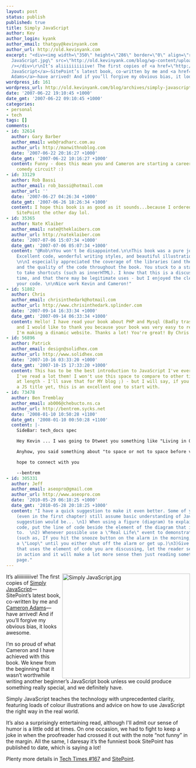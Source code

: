 ```yaml
---
layout: post
status: publish
published: true
title: Simply JavaScript
author: Kev
author_login: kyank
author_email: thatguy@kevinyank.com
author_url: http://old.kevinyank.com
excerpt: "<div><img width=\"350\" height=\"286\" border=\"0\" align=\"right\" alt=\"Simply
  JavaScript.jpg\" src=\"http://old.kevinyank.com/blog/wp-content/uploads/2007/06//Simply%20JavaScript.jpg\"
  /></div>\r\nIt’s aliiiiiiiiiive! The first copies of <a href=\"http://www.sitepoint.com/launch/cf0b72\">Simply
  JavaScript</a>—SitePoint’s latest book, co-written by me and <a href=\"http://themaninblue.com/\">Cameron
  Adams</a>—have arrived! And if you’ll forgive my obvious bias, it looks awesome.\r\n\r\n"
wordpress_id: 161
wordpress_url: http://old.kevinyank.com/blog/archives/simply-javascript
date: '2007-06-22 19:10:45 +1000'
date_gmt: '2007-06-22 09:10:45 +1000'
categories:
- personal
- tech
tags: []
comments:
- id: 32614
  author: Gary Barber
  author_email: web@radharc.com.au
  author_url: http://manwithnoblog.com
  date: '2007-06-22 20:16:27 +1000'
  date_gmt: '2007-06-22 10:16:27 +1000'
  content: Funny - does this mean you and Cameron are starting a career on the Melbourne
    comedy circuit? :)
- id: 33129
  author: Rob Bassi
  author_email: rob_bassi@hotmail.com
  author_url: ''
  date: '2007-06-27 04:26:34 +1000'
  date_gmt: '2007-06-26 18:26:34 +1000'
  content: I hope this book is as good as it sounds...because I ordered a copy from
    SitePoint the other day lol.
- id: 35365
  author: Nate Klaiber
  author_email: nate@theklaibers.com
  author_url: http://nateklaiber.com
  date: '2007-07-06 15:07:34 +1000'
  date_gmt: '2007-07-06 05:07:34 +1000'
  content: "@Rob\nYou won't be disappointed.\n\nThis book was a pure joy to read.
    Excellent code, wonderful writing styles, and beautiful illustrations to boot.
    \n\nI especially appreciated the coverage of the libraries (and their shortcomings)
    and the quality of the code throughout the book. You stuck to a standard and refused
    to take shortcuts (such as innerHTML). I know that this is a discussion for another
    time, and that there may be legitimate uses - but I enjoyed the cleanliness of
    your code. \n\nNice work Kevin and Cameron!"
- id: 51802
  author: Chris
  author_email: chrisinthedark@hotmail.com
  author_url: http://www.chrisinthedark.splinder.com
  date: '2007-09-14 16:33:34 +1000'
  date_gmt: '2007-09-14 06:33:34 +1000'
  content: Hello! I have read your book about PHP and Mysql (Badly traslated in Italian)
    and I would like to thank you because your book was very easy to read and now
    I'm making a dinamic website. Thanks a lot! You're great! By Chris from Tuscany!
- id: 56896
  author: Patrick
  author_email: design@solidhex.com
  author_url: http://www.solidhex.com
  date: '2007-10-16 03:33:20 +1000'
  date_gmt: '2007-10-15 17:33:20 +1000'
  content: This has to be the best introduction to JavaScript I've ever read - and
    I've read a lot them! I won't use this space to compare to other titles are expound
    at length - I'll save that for MY blog ;) - but I will say, if you have not read
    a JS title yet, this is an excellent one to start with.
- id: 73478
  author: Ben Tremblay
  author_email: ab006@chebucto.ns.ca
  author_url: http://bentrem.sycks.net
  date: '2008-01-10 10:50:28 +1100'
  date_gmt: '2008-01-10 00:50:28 +1100'
  content: |-
    SideBar: tech_docs spec

    Hey Kevin ... I was going to Dtweet you something like "Living in Oz, working for SitePoint; gotta luv being Canadian! *grin*" but couldn't ... you aren't following me ... HeyHo.

    Anyhow, you said something about "to space or not to space before version number" and I was wondering if you're assembling a spec. I had to do one ... I mean a real one ... I mean a MIL-SPEC avionics R&amp;D one ... and would love to hoe in on something for this day and age.

    hope to connect with you

    --bentrem
- id: 305331
  author: Jeff
  author_email: aseopro@gmail.com
  author_url: http://www.aseopro.com
  date: '2010-05-29 06:18:25 +1000'
  date_gmt: '2010-05-28 20:18:25 +1000'
  content: "I have a quick suggestion to make it even better. Some of your examples
    (even in the first chapter) still assume basic understanding of Javascript. My
    suggestion would be... \n1) When using a figure (diagram) to explain a piece of
    code, put the line of code beside the element of the diagram that it pertains
    to.  \n2) Whenever possible use a \"Real Life\" event to demonstrate the code.
    (such as, If you hit the snooze button on the alarm in the morning, you are creating
    a \"Loop\" until you either shut off the alarm or get up.)\n3)Give a website location
    that uses the element of code you are discussing, let the reader see the code
    in action and it will make a lot more sense then just reading something on the
    page."
---
```

<div><img width="350" height="286" border="0" align="right" alt="Simply JavaScript.jpg" src="http://old.kevinyank.com/blog/wp-content/uploads/2007/06//Simply%20JavaScript.jpg" /></div>
<p>It’s aliiiiiiiiiive! The first copies of <a href="http://www.sitepoint.com/launch/cf0b72">Simply JavaScript</a>—SitePoint’s latest book, co-written by me and <a href="http://themaninblue.com/">Cameron Adams</a>—have arrived! And if you’ll forgive my obvious bias, it looks awesome.</p>
<p><a id="more"></a><a id="more-161"></a>I’m so proud of what Cameron and I have achieved with this book. We knew from the beginning that it wasn’t worthwhile writing another beginner’s JavaScript book unless we could produce something really special, and we definitely have.</p>
<p>Simply JavaScript teaches the technology with unprecedented clarity, featuring loads of colour illustrations and advice on how to use JavaScript the right way in the real world.</p>
<p>It’s also a surprisingly entertaining read, although I'll admit our sense of humor is a little odd at times. On one occasion, we had to fight to keep a joke in when the proofreader had crossed it out with the note “not funny” in the margin. All the same, I daresay it’s the funniest book SitePoint has published to date, which is saying a lot!</p>
<p>Plenty more details in <a href="http://www.sitepoint.com/newsletter/viewissue.php?id=3&issue=167">Tech Times #167</a> and <a href="http://www.sitepoint.com/launch/cf0b72">SitePoint</a>.</p>
